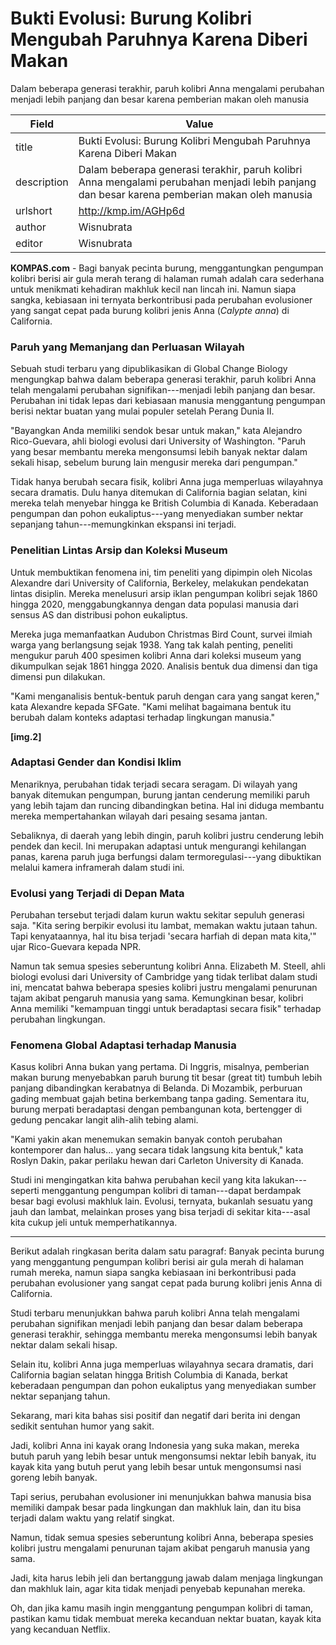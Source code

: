 # Bukti Evolusi: Burung Kolibri Mengubah Paruhnya Karena Diberi Makan 

Dalam beberapa generasi terakhir, paruh kolibri Anna mengalami perubahan menjadi lebih panjang dan besar karena pemberian makan oleh manusia

| Field       | Value                                                       |
|-------------|-------------------------------------------------------------|
| title       | Bukti Evolusi: Burung Kolibri Mengubah Paruhnya Karena Diberi Makan  |
| description | Dalam beberapa generasi terakhir, paruh kolibri Anna mengalami perubahan menjadi lebih panjang dan besar karena pemberian makan oleh manusia |
| urlshort    | http://kmp.im/AGHp6d |
| author      | Wisnubrata |
| editor      | Wisnubrata |

**KOMPAS.com** - Bagi banyak pecinta burung, menggantungkan pengumpan kolibri berisi air gula merah terang di halaman rumah adalah cara sederhana untuk menikmati kehadiran makhluk kecil nan lincah ini. Namun siapa sangka, kebiasaan ini ternyata berkontribusi pada perubahan evolusioner yang sangat cepat pada burung kolibri jenis Anna (*Calypte anna*) di California.

### Paruh yang Memanjang dan Perluasan Wilayah

Sebuah studi terbaru yang dipublikasikan di Global Change Biology mengungkap bahwa dalam beberapa generasi terakhir, paruh kolibri Anna telah mengalami perubahan signifikan---menjadi lebih panjang dan besar. Perubahan ini tidak lepas dari kebiasaan manusia menggantung pengumpan berisi nektar buatan yang mulai populer setelah Perang Dunia II.

\"Bayangkan Anda memiliki sendok besar untuk makan,\" kata Alejandro Rico-Guevara, ahli biologi evolusi dari University of Washington. \"Paruh yang besar membantu mereka mengonsumsi lebih banyak nektar dalam sekali hisap, sebelum burung lain mengusir mereka dari pengumpan.\"

Tidak hanya berubah secara fisik, kolibri Anna juga memperluas wilayahnya secara dramatis. Dulu hanya ditemukan di California bagian selatan, kini mereka telah menyebar hingga ke British Columbia di Kanada. Keberadaan pengumpan dan pohon eukaliptus---yang menyediakan sumber nektar sepanjang tahun---memungkinkan ekspansi ini terjadi.

### Penelitian Lintas Arsip dan Koleksi Museum

Untuk membuktikan fenomena ini, tim peneliti yang dipimpin oleh Nicolas Alexandre dari University of California, Berkeley, melakukan pendekatan lintas disiplin. Mereka menelusuri arsip iklan pengumpan kolibri sejak 1860 hingga 2020, menggabungkannya dengan data populasi manusia dari sensus AS dan distribusi pohon eukaliptus.

Mereka juga memanfaatkan Audubon Christmas Bird Count, survei ilmiah warga yang berlangsung sejak 1938. Yang tak kalah penting, peneliti mengukur paruh 400 spesimen kolibri Anna dari koleksi museum yang dikumpulkan sejak 1861 hingga 2020. Analisis bentuk dua dimensi dan tiga dimensi pun dilakukan.

\"Kami menganalisis bentuk-bentuk paruh dengan cara yang sangat keren,\" kata Alexandre kepada SFGate. \"Kami melihat bagaimana bentuk itu berubah dalam konteks adaptasi terhadap lingkungan manusia.\"

****\[img.2\]****

### Adaptasi Gender dan Kondisi Iklim

Menariknya, perubahan tidak terjadi secara seragam. Di wilayah yang banyak ditemukan pengumpan, burung jantan cenderung memiliki paruh yang lebih tajam dan runcing dibandingkan betina. Hal ini diduga membantu mereka mempertahankan wilayah dari pesaing sesama jantan.

Sebaliknya, di daerah yang lebih dingin, paruh kolibri justru cenderung lebih pendek dan kecil. Ini merupakan adaptasi untuk mengurangi kehilangan panas, karena paruh juga berfungsi dalam termoregulasi---yang dibuktikan melalui kamera inframerah dalam studi ini.

### Evolusi yang Terjadi di Depan Mata

Perubahan tersebut terjadi dalam kurun waktu sekitar sepuluh generasi saja. "Kita sering berpikir evolusi itu lambat, memakan waktu jutaan tahun. Tapi kenyataannya, hal itu bisa terjadi 'secara harfiah di depan mata kita,'" ujar Rico-Guevara kepada NPR.

Namun tak semua spesies seberuntung kolibri Anna. Elizabeth M. Steell, ahli biologi evolusi dari University of Cambridge yang tidak terlibat dalam studi ini, mencatat bahwa beberapa spesies kolibri justru mengalami penurunan tajam akibat pengaruh manusia yang sama. Kemungkinan besar, kolibri Anna memiliki "kemampuan tinggi untuk beradaptasi secara fisik" terhadap perubahan lingkungan.

### Fenomena Global Adaptasi terhadap Manusia

Kasus kolibri Anna bukan yang pertama. Di Inggris, misalnya, pemberian makan burung menyebabkan paruh burung tit besar (great tit) tumbuh lebih panjang dibandingkan kerabatnya di Belanda. Di Mozambik, perburuan gading membuat gajah betina berkembang tanpa gading. Sementara itu, burung merpati beradaptasi dengan pembangunan kota, bertengger di gedung pencakar langit alih-alih tebing alami.

"Kami yakin akan menemukan semakin banyak contoh perubahan kontemporer dan halus... yang secara tidak langsung kita bentuk," kata Roslyn Dakin, pakar perilaku hewan dari Carleton University di Kanada.

Studi ini mengingatkan kita bahwa perubahan kecil yang kita lakukan---seperti menggantung pengumpan kolibri di taman---dapat berdampak besar bagi evolusi makhluk lain. Evolusi, ternyata, bukanlah sesuatu yang jauh dan lambat, melainkan proses yang bisa terjadi di sekitar kita---asal kita cukup jeli untuk memperhatikannya.

---
Berikut adalah ringkasan berita dalam satu paragraf: Banyak pecinta burung yang menggantung pengumpan kolibri berisi air gula merah di halaman rumah mereka, namun siapa sangka kebiasaan ini berkontribusi pada perubahan evolusioner yang sangat cepat pada burung kolibri jenis Anna di California.

 Studi terbaru menunjukkan bahwa paruh kolibri Anna telah mengalami perubahan signifikan menjadi lebih panjang dan besar dalam beberapa generasi terakhir, sehingga membantu mereka mengonsumsi lebih banyak nektar dalam sekali hisap.

 Selain itu, kolibri Anna juga memperluas wilayahnya secara dramatis, dari California bagian selatan hingga British Columbia di Kanada, berkat keberadaan pengumpan dan pohon eukaliptus yang menyediakan sumber nektar sepanjang tahun.



Sekarang, mari kita bahas sisi positif dan negatif dari berita ini dengan sedikit sentuhan humor yang sakit.

 Jadi, kolibri Anna ini kayak orang Indonesia yang suka makan, mereka butuh paruh yang lebih besar untuk mengonsumsi nektar lebih banyak, itu kayak kita yang butuh perut yang lebih besar untuk mengonsumsi nasi goreng lebih banyak.

 Tapi serius, perubahan evolusioner ini menunjukkan bahwa manusia bisa memiliki dampak besar pada lingkungan dan makhluk lain, dan itu bisa terjadi dalam waktu yang relatif singkat.

 Namun, tidak semua spesies seberuntung kolibri Anna, beberapa spesies kolibri justru mengalami penurunan tajam akibat pengaruh manusia yang sama.

 Jadi, kita harus lebih jeli dan bertanggung jawab dalam menjaga lingkungan dan makhluk lain, agar kita tidak menjadi penyebab kepunahan mereka.

 Oh, dan jika kamu masih ingin menggantung pengumpan kolibri di taman, pastikan kamu tidak membuat mereka kecanduan nektar buatan, kayak kita yang kecanduan Netflix.
